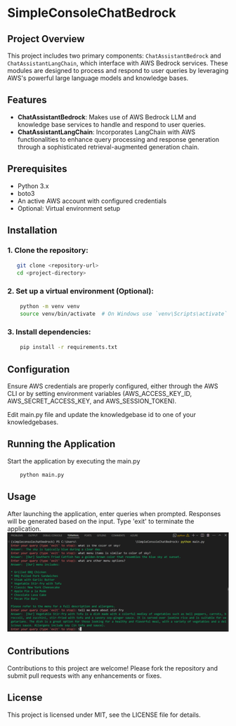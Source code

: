 # SimpleConsoleChatBedrock

## Project Overview
This project includes two primary components: `ChatAssistantBedrock` and `ChatAssistantLangChain`, which interface with AWS Bedrock services. These modules are designed to process and respond to user queries by leveraging AWS's powerful large language models and knowledge bases.

## Features
- **ChatAssistantBedrock**: Makes use of AWS Bedrock LLM and knowledge base services to handle and respond to user queries.
- **ChatAssistantLangChain**: Incorporates LangChain with AWS functionalities to enhance query processing and response generation through a sophisticated retrieval-augmented generation chain.

## Prerequisites
- Python 3.x
- boto3
- An active AWS account with configured credentials
- Optional: Virtual environment setup

## Installation

### 1. Clone the repository:
```bash
   git clone <repository-url>
   cd <project-directory>
```

### 2. Set up a virtual environment (Optional):
```bash
    python -m venv venv
    source venv/bin/activate  # On Windows use `venv\Scripts\activate`
```

### 3. Install dependencies:
```bash
    pip install -r requirements.txt
```

## Configuration
Ensure AWS credentials are properly configured, either through the AWS CLI or by setting environment variables (AWS_ACCESS_KEY_ID, AWS_SECRET_ACCESS_KEY, and AWS_SESSION_TOKEN).

Edit main.py file and update the knowledgebase id to one of your knowledgebases.

## Running the Application
Start the application by executing the main.py
```bash
    python main.py
```
## Usage
After launching the application, enter queries when prompted. Responses will be generated based on the input. Type 'exit' to terminate the application.
![Optional Image Description](img/screenshot.png)

## Contributions
Contributions to this project are welcome! Please fork the repository and submit pull requests with any enhancements or fixes.

## License
This project is licensed under MIT, see the LICENSE file for details.
